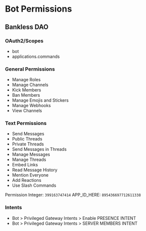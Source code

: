 # Bot Permissions

## Bankless DAO

### OAuth2/Scopes
- bot
- applications.commands

### General Permissions
- Manage Roles
- Manage Channels
- Kick Members
- Ban Members
- Manage Emojis and Stickers
- Manage Webhooks
- View Channels

### Text Permissions
- Send Messages
- Public Threads
- Private Threads
- Send Messages in Threads
- Manage Messages
- Manage Threads
- Embed Links
- Read Message History
- Mention Everyone
- Add Reactions
- Use Slash Commands

Permission Integer: `399163747414`
APP_ID_HERE: `895436697712611338`

### Intents
- Bot > Privileged Gateway Intents > Enable PRESENCE INTENT
- Bot > Privileged Gateway Intents > SERVER MEMBERS INTENT

